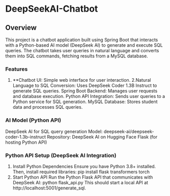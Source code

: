 # DeepSeekAI-Chatbot
## Overview
This project is a chatbot application built using Spring Boot that interacts with a Python-based AI model (DeepSeek AI) to generate and execute SQL queries. The chatbot takes user queries in natural language and converts them into SQL commands, fetching results from a MySQL database.

### Features
1. **Chatbot UI: Simple web interface for user interaction.
2.Natural Language to SQL Conversion: Uses DeepSeek Coder 1.3B Instruct to generate SQL queries.
Spring Boot Backend: Manages user requests and database execution.
Python API Integration: Sends user queries to a Python service for SQL generation.
MySQL Database: Stores student data and processes SQL queries.

### AI Model (Python API)
DeepSeek AI for SQL query generation
Model: deepseek-ai/deepseek-coder-1.3b-instruct
Repository: DeepSeek AI on Hugging Face
Flask (for hosting Python API)

### Python API Setup (DeepSeek AI Integration)
1. Install Python Dependencies
Ensure you have Python 3.8+ installed. Then, install required libraries:
pip install flask transformers torch
2. Start Python API
Run the Python Flask API that communicates with DeepSeek AI:
python flask_api.py
This should start a local API at http://localhost:5001/generate_sql.
